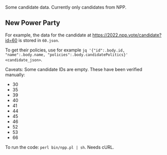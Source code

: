 
Some candidate data.  Currently only candidates from NPP.

## New Power Party

For example, the data for the candidate at <https://2022.npp.vote/candidate?id=60> is stored in `60.json`.

To get their policies, use for example `jq '{"id":.body.id, "name":.body.name, "policies":.body.candidatePolitics}' <candidate_json>`.

Caveats: Some candidate IDs are empty.  These have been verified manually:

* 30
* 35
* 39
* 40
* 41
* 44
* 45
* 46
* 52
* 53
* 66

To run the code: `perl bin/npp.pl | sh`.  Needs cURL.
